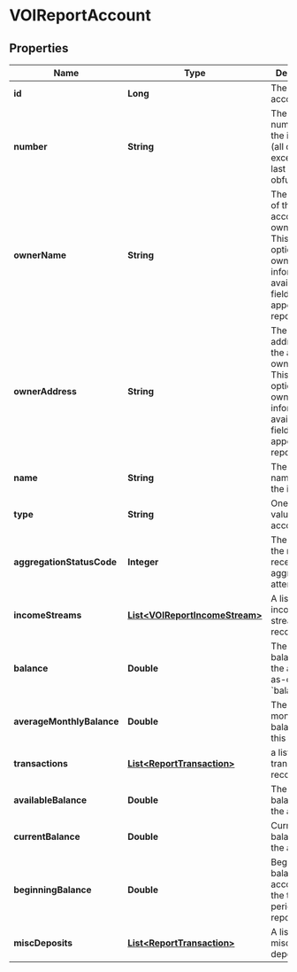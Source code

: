 

# VOIReportAccount


## Properties

| Name | Type | Description | Notes |
|------------ | ------------- | ------------- | -------------|
|**id** | **Long** | The ID of the account |  [optional] |
|**number** | **String** | The account number from the institution (all digits except the last four are obfuscated) |  [optional] |
|**ownerName** | **String** | The name(s) of the account owner(s). This field is optional. If no owner information is available, this field will not appear in the report. |  [optional] |
|**ownerAddress** | **String** | The mailing address of the account owner(s). This field is optional. If no owner information is available, this field will not appear in the report. |  [optional] |
|**name** | **String** | The account name from the institution |  [optional] |
|**type** | **String** | One of the values from account types |  [optional] |
|**aggregationStatusCode** | **Integer** | The status of the most recent aggregation attempt |  [optional] |
|**incomeStreams** | [**List&lt;VOIReportIncomeStream&gt;**](VOIReportIncomeStream.md) | A list of income stream records |  [optional] |
|**balance** | **Double** | The cleared balance of the account as-of &#x60;balanceDate&#x60; |  [optional] |
|**averageMonthlyBalance** | **Double** | The average monthly balance of this account |  [optional] |
|**transactions** | [**List&lt;ReportTransaction&gt;**](ReportTransaction.md) | a list of transaction records |  [optional] |
|**availableBalance** | **Double** | The available balance for the account |  [optional] |
|**currentBalance** | **Double** | Current balance of the account |  [optional] |
|**beginningBalance** | **Double** | Beginning balance of account per the time period in the report |  [optional] |
|**miscDeposits** | [**List&lt;ReportTransaction&gt;**](ReportTransaction.md) | A list of miscellaneous deposits |  [optional] |



